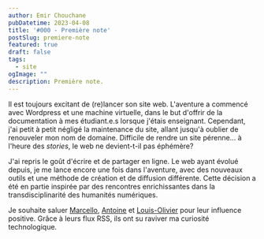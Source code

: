 ```yaml
---
author: Emir Chouchane
pubDatetime: 2023-04-08
title: '#000 - Première note'
postSlug: premiere-note
featured: true
draft: false
tags:
  - site
ogImage: ""
description: Première note.
---
```


Il est toujours excitant de (re)lancer son site web.
L'aventure a commencé avec Wordpress et une machine virtuelle, dans le but d'offrir de la documentation à mes étudiant.e.s lorsque j'étais enseignant. Cependant, j'ai petit à petit négligé la maintenance du site, allant jusqu'à oublier de renouveler mon nom de domaine. Difficile de rendre un site pérenne... à l'heure des *stories*, le web ne devient-t-il pas éphémère? 

J'ai repris le goût d'écrire et de partager en ligne. Le web ayant évolué depuis, je me lance encore une fois dans l'aventure, avec des nouveaux outils et une méthode de création et de diffusion différente. Cette décision a été en partie inspirée par des rencontres enrichissantes dans la transdisciplinarité des humanités numériques.

Je souhaite saluer [Marcello](http://blog.sens-public.org/marcellovitalirosati/), [Antoine](https://www.quaternum.net/) et [Louis-Olivier](https://journal.loupbrun.ca/) pour leur influence positive. Grâce à leurs flux RSS, ils ont su raviver ma curiosité technologique.

